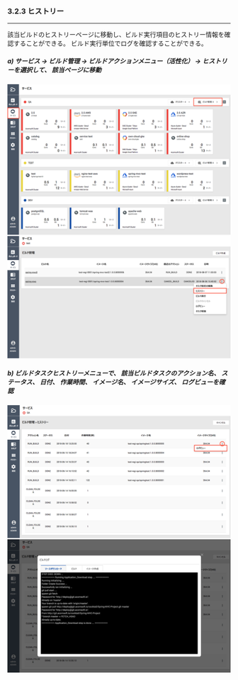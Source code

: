 ### 3.2.3 ヒストリー

---

該当ビルドのヒストリーページに移動し、ビルド実行項目のヒストリー情報を確認することができる。 ビルド実行単位でログを確認することができる。

##### **a\) サービス → ビルド管理 → ビルドアクションメニュー（活性化） → ヒストリーを選択して、 該当ページに移動**
![](/assets/JP/2.5/3.2.3_1.png)![](/assets/JP/2.5.4/3.2.3_2.png)

##### b\) ビルドタスクヒストリーメニューで、 該当ビルドタスクのアクション名、 ステータス、 日付、 作業時間、 イメージ名、 イメージサイズ、 ログビューを確認
![](/assets/JP/2.5/3.2.3_3.png)![](/assets/JP/2.5/3.2.3_4.png)



